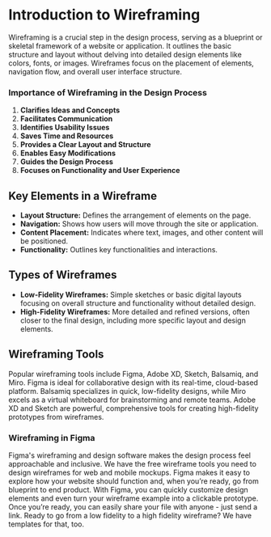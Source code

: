 # Introduction to Wireframing

Wireframing is a crucial step in the design process, serving as a blueprint or skeletal framework of a website or application. It outlines the basic structure and layout without delving into detailed design elements like colors, fonts, or images. Wireframes focus on the placement of elements, navigation flow, and overall user interface structure.

### Importance of Wireframing in the Design Process
1.  **Clarifies Ideas and Concepts**
2.  **Facilitates Communication**
3.  **Identifies Usability Issues**
4.  **Saves Time and Resources**
5.  **Provides a Clear Layout and Structure**
6.  **Enables Easy Modifications**
7.  **Guides the Design Process**
8.  **Focuses on Functionality and User Experience**

## Key Elements in a Wireframe

-   **Layout Structure:** Defines the arrangement of elements on the page.
-   **Navigation:** Shows how users will move through the site or application.
-   **Content Placement:** Indicates where text, images, and other content will be positioned.
-   **Functionality:** Outlines key functionalities and interactions.

## Types of Wireframes

-   **Low-Fidelity Wireframes:** Simple sketches or basic digital layouts focusing on overall structure and functionality without detailed design.
-   **High-Fidelity Wireframes:** More detailed and refined versions, often closer to the final design, including more specific layout and design elements.

## Wireframing Tools

Popular wireframing tools include Figma, Adobe XD, Sketch, Balsamiq, and Miro. Figma is ideal for collaborative design with its real-time, cloud-based platform. Balsamiq specializes in quick, low-fidelity designs, while Miro excels as a virtual whiteboard for brainstorming and remote teams. Adobe XD and Sketch are powerful, comprehensive tools for creating high-fidelity prototypes from wireframes.

### Wireframing in Figma

Figma's wireframing and design software makes the design process feel approachable and inclusive. We have the free wireframe tools you need to design wireframes for web and mobile mockups. Figma makes it easy to explore how your website should function and, when you’re ready, go from blueprint to end product. With Figma, you can quickly customize design elements and even turn your wireframe example into a clickable prototype. Once you’re ready, you can easily share your file with anyone - just send a link. Ready to go from a low fidelity to a high fidelity wireframe? We have templates for that, too.
